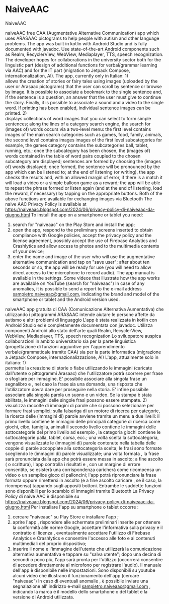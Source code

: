 # NaiveAAC
NaiveAAC

naiveAAC free CAA (Augmentative Alternative Communication) app which uses ARASAAC pictograms to help people with autism and other language problems.
The app was built in kotlin with Android Studio and is fully documented with javadoc.
Use state-of-the-art Android components such as Realm, RecyclerView, WebView, Mediaplayer, TTS, speech recognization.
The developer hopes for collaborations in the university sector both for the linguistic part (design of additional functions for verbal/grammar learning via AAC) and for the IT part (migration to Jetpack Compose, internationalization, AI).
The app, currently only in Italian:
1)    
allows the creation of stories or fairy tales using images (uploaded by the user or Arasaac pictograms) that the user can scroll by sentence or browse by image.
It is possible to associate a bookmark to the single sentence and, if the sentence is a question, an answer that the user must give to continue the story. 
Finally, it is possible to associate a sound and a video to the single word.
If printing has been enabled, individual sentence images can be printed.
2)   
displays collections of word images that you can select to form simple sentences;
along the lines of a category search engine, the search for (images of) words occurs via a two-level menu: the first level contains images of the main search categories such as games, food, family, animals, the second level contains images images of the first level subcategories for example, the games category contains the subcategories ball, tablet, running, etc.;
once the subcategory has been chosen, the (images of) words contained in the table of word pairs coupled to the chosen subcategory are displayed;
sentences are formed by choosing the (images of) words displayed; once formed, the sentence will be pronounced by the app which can be listened to; at the end of listening (or writing), the app checks the results and, with an allowed margin of error, if there is a match it will load a video or a simple balloon game as a reward;
the app will be able to repeat the phrase formed or listen again (and at the end of listening, load the reward, if necessary) by tapping on the appropriate buttons. 
Both of the above functions are available for exchanging images via Bluetooth
The naive AAC Privacy Policy is available at https://naiveaac.blogspot.com/2024/06/privacy-policy-di-naiveaac-da-giugno.html
To install the app on a smartphone or tablet you need:
1) search for "naiveaac" on the Play Store and install the app;
2) open the app, respond to the preliminary screens inserted to obtain compliance with Google policies, accept the privacy policy and the license agreement, possibly accept the use of Firebase Analytics and Crashlytics and allow access to photos and to the multimedia contents of your device;
3) enter the name and image of the user who will use the augmentative alternative communication and tap on "save user"; after about ten seconds or so, the app will be ready for use (you will need to allow direct access to the microphone to record audio).
The app manual is available in the settings.
Some videos that illustrate how the app works are available on YouTube (search for "naiveaac")
In case of any anomalies, it is possible to send a report to the e-mail address sampietro.naiveaac@gmail.com, indicating the brand and model of the smartphone or tablet and the Android version used.

naiveAAC app gratuita di CAA (Comunicazione Alternativa Aumentativa) che utilizzando i pittogrammi ARASAAC intende aiutare le persone affette da autismo e altri problemi di linguaggio
L'app è stata realizzata in kotlin con Android Studio ed è completamente documentata con javadoc.
Utilizza componenti Android allo stato dell'arte quali Realm, RecyclerView, WebView, Mediaplayer, TTS, speech recognization
Lo sviluppatore auspica collaborazioni in ambito universitario sia per la parte linguistica (progettazione di funzioni aggiuntive per l'apprendimento verbale/grammaticale tramite CAA) sia per la parte informatica (migrazione a Jetpack Compose, internazionalizzazione, AI)
L'app, attualmente solo in italiano:
1)    
permette la creazione di storie o fiabe utilizzando le immagini (caricate dall'utente o pittogrammi Arasaac) che l'utilizzatore potrà scorrere per frase o sfogliare per immagine.
E' possibile associare alla singola frase un segnalibro e , nel caso la frase sia una domanda, una risposta che l'utilizzatore dovrà dare per proseguire nella storia. 
E' infine possibile associare alla singola parola un suono e un video.
Se la stampa è stata abilitata, le immagini delle singole frasi possono essere stampate.
2)   
visualizza raccolte di immagini di parole che si possono selezionare per formare frasi semplici;
sulla falsariga di un motore di ricerca per categorie, la ricerca delle (immagini di) parole avviene tramite un menu a due livelli: il primo livello contiene le immagini delle principali categorie di ricerca come giochi, cibo, famiglia, animali il secondo livello contiene le immagini delle sottocategorie del primo livello ad esempio , la categoria giochi contiene le sottocategorie palla, tablet, corsa, ecc.;
una volta scelta la sottocategoria, vengono visualizzate le (immagini di) parole contenute nella tabella delle coppie di parole accoppiate alla sottocategoria scelta;
le frasi sono formate scegliendo le (immagini di) parole visualizzate; una volta formata , la frase sarà pronunciata dalla app che potrà essere messa in ascolto; a fine ascolto ( o scrittura), l'app controlla i risultati e , con un margine di errore consentito, se esisterà una corrispondenza caricherà come ricompensa un video o un semplice gioco di palloncini;
l'app potrà ripronunciare la frase formata oppure rimettersi in ascolto (e a fine ascolto caricare , se il caso, la ricompensa) tappando sugli appositi bottoni. 
Entrambe le suddette funzioni sono disponibili per lo scambio di immagini tramite Bluetooth
La Privacy Policy di naive AAC è disponibile su https://naiveaac.blogspot.com/2024/06/privacy-policy-di-naiveaac-da-giugno.html
Per installare l'app su smartphone o tablet occorre :
1) cercare "naiveaac" su Play Store e installare l'app ;
2) aprire l'app , rispondere alle schermate preliminari inserite per ottenere la conformità alle norme Google, accettare l'informativa sulla privacy e il contratto di licenza , eventualmente accettare l'utilizzo di Firebase Analytics e Crashlytics e consentire l'accesso alle foto e ai contenuti multimediali del proprio dispositivo;
3) inserire il nome e l'immagine dell'utente che utilizzerà la comunicazione alternativa aumentativa e tappare su "salva utente"; dopo una decina di secondi o poco più, l'app sarà pronta per l'utilizzo (occorrerà consentire di accedere direttamente al microfono per registrare l'audio).
Il manuale dell'app è disponibile nelle impostazioni.
Sono disponibili su youtube alcuni video che illustrano il funzionamento dell'app (cercare "naiveaac")
In caso di eventuali anomalie , è possibile inviare una segnalazione all' indirizzo e-mail sampietro.naiveaac@gmail.com , indicando la marca e il modello dello smartphone o del tablet e la versione di Android utilizzata.
